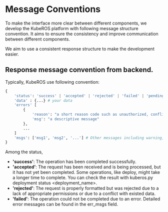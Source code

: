 # Message Conventions

To make the interface more clear between different components, we develop the KubeROS platform with following message structure convention. It aims to ensure the consistency and improve communication between different components. 

We aim to use a consistent response structure to make the development easier.


## Response message convention from backend. 

Typically, KubeROS use following convention: 
```python
{
    'status': 'success' | 'accepted' | 'rejected' | 'failed' | 'pending'
    'data' : {...} # your data 
    'errors' [
        {
            'reason': "a short reason code such as unauthorized, conflict.",
            'msg': "a descriptive message"
        },
        ...
    ]
    'msgs': ['msg1', 'msg2', '...'] # Other messages including warning, info, etc.
}
```

Among the status, 
 - **'success'**: The operation has been completed successfully. 
 - **'accepted'**: The request has been received and is being processed, but it has not yet been completed. Some operations, like deploy, might take a longer time to complete. You can check the result with kuberos.py deployment status <deployment_name>.
 - **'rejected'**: The request is properly formatted but was rejected due to a lack of appropriate permissions or due to a conflict with existed data.
 - **'failed'**: The operation could not be completed due to an error. Detailed error messages can be found in the err_msgs field.



